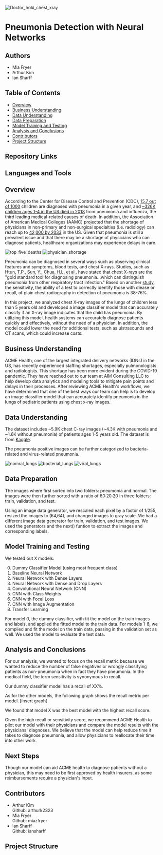 ![Doctor_hold_chest_xray](./images/chest-x-ray.jpeg)
# Pneumonia Detection with Neural Networks

## Authors
* Mia Fryer
* Arthur Kim
* Ian Sharff

## Table of Contents
* [Overview](#overview)
* [Business Understanding](#business-understanding)
* [Data Understanding](#data-understanding)
* [Data Preparation](#data-preparation)
* [Model Training and Testing](#model-training-and-testing)
* [Analysis and Conclusions](#analysis-and-conclusions)
* [Contributors](#contributors)
* [Project Structure](#project-structure)

## Repository Links

## Languages and Tools

## Overview
According to the Center for Disease Control and Prevention (CDC), [15.7 out of 1000](https://www.cdc.gov/media/releases/2015/p0225-pneumonia-hospitalizations.html) children are diagnosed with pneumonia in a given year, and [~326K children ages 1-4 in the US died in 2018](https://www.cdc.gov/nchs/data/hus/2019/007-508.pdf) from pneumonia and influenza, the third leading medical-related causes of death. In addition, the Association of American Medical Colleges (AAMC) projected that the shortage of physicians in non-primary and non-surgical specialties (i.e. radiology) can reach up to [42,000 by 2033](https://www.aamc.org/news-insights/press-releases/new-aamc-report-confirms-growing-physician-shortage) in the US. Given that pneumonia is still a prevalent issue and that there may be a shortage of physicians who can diagnose patients, healthcare organizations may experience delays in care.

![top_five_deaths](./images/Top_Five_Deaths.png)
![physician_shortage](./images/Physician_Shortage.png)

Pneumonia can be diagnosed in several ways such as observing clinical features and symptoms, blood tests, and chest X-rays. Studies, such as [Htun, T.P., Sun, Y., Chua, H.L. et al.](https://www.nature.com/articles/s41598-019-44145-y), have stated that chest X-rays are the "gold standard tool for diagnosing pneumonia...which can distinguish pneumonia from other respiratory tract infection." Based on another [study](https://www.ncbi.nlm.nih.gov/pmc/articles/PMC6377225/), the sensitivity, the ability of a test to correctly identify those with diease or recall, of plain chest radiography in detection of pneumonia is 38-76%.

In this project, we analyzed chest X-ray images of the lungs of children less than 5 years old and developed a image classifier model that can accurately classify if an X-ray image indicates that the child has pneumonia. By utilizing this model, health systems can accurately diagnose patients quickly and effectively, without the need of a physician. In addition, the model could lower the need for additional tests, such as ulstrasounds and CT scans, which could increase costs.

## Business Understanding
ACME Health, one of the largest integrated delivery networks (IDNs) in the US, has recently experienced staffing shortages, especially pulmonologists and radiologists. This shortage has been more evident during the COVID-19 pandemic. They have reached out to our team at AIM Consulting LLC to help develop data analytics and modeling tools to mitigate pain points and delays in their processes. After reviewing ACME Health's workflows, we have determined that one of the best ways our team can help is to develop an image classifier model that can accurately identify pneumonia in the lungs of pediatric patients using chest x-ray images.

## Data Understanding
The dataset includes ~5.9K chest C-ray images (~4.3K with pneumonia and ~1.6K without pneumonia) of patients ages 1-5 years old. The dataset is from [Kaggle](https://www.kaggle.com/paultimothymooney/chest-xray-pneumonia).

The pneumonia positive images can be further categorized to bacteria-related and virus-related pneumonia.

![nomral_lungs](./images/norm_samples.png)
![bacterial_lungs](./images/bac_samples.png)
![viral_lungs](./images/vir_samples.png)

## Data Preparation
The images where first sorted into two folders: pneumonia and normal. The images were then further sorted with a ratio of 60:20:20 in three folders: train, validation, and test. 

Using an image data generator, we rescaled each pixel by a factor of 1/255, resized the images to (64,64), and changed images to gray scale. We had a different image data generator for train, validation, and test images. We used the generators and the next() funtion to extract the images and corresponding labels. 

## Model Training and Testing
We tested out X models:

<ol start="0">
  <li> Dummy Classifier Model (using most frequent class)</li>
  <li>Baseline Neural Network</li>
  <li>Neural Network with Dense Layers</li>
  <li>Neural Network with Dense and Drop Layers</li>
  <li>Convolutional Neural Network (CNN)</li>
  <li>CNN with Class Weights</li>
  <li>CNN with Focal Loss</li>
  <li>CNN with Image Augmentation</li>
  <li>Transfer Learning</li>
</ol>

For model 0, the dummy classifier, with fit the model on the train images and labels, and applied the fitted model to the train data. For models 1-8, we complied and fit the model on the train data, passing in the validation set as well. We used the model to evaluate the test data.

## Analysis and Conclusions
For our analysis, we wanted to focus on the recall metric because we wanted to reduce the number of false negatives or wrongly classifying patients as non-pneumonia when in fact they have pneumonia. In the medical field, the term sensitivity is synonymous to recall.

Our dummy classifier model has a recall of XX%.

As for the other models, the following graph shows the recall metric per model.
[insert graph]

We found that model X was the best model with the highest recall score.

Given the high recall or sensitivity score, we recommend ACME Health to pilot our model with their physicians and compare the model results with the physicians' diagnoses. We believe that the model can help reduce time it takes to diagnose pneumonia, and allow physicians to reallocate their time into other work. 

## Next Steps
Though our model can aid ACME health to diagnose patients without a physician, this may need to be first approved by health insurers, as some reimbursements require a physician's input. 

## Contributors
- Arthur Kim <br>
    Github: arthurk2323<br>
- Mia Fryer <br>
    Github: miazfryer<br>
- Ian Sharff <br>
    Github: iansharff<br>
    
## Project Structure

